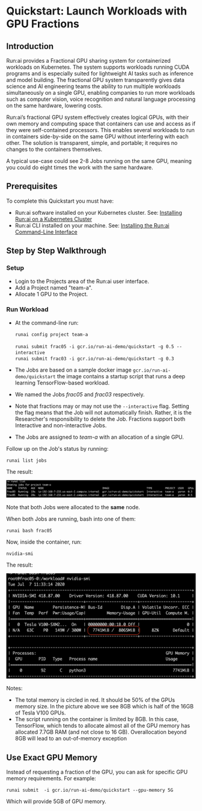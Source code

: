 # Quickstart: Launch Workloads with GPU Fractions

## Introduction

Run:ai provides a Fractional GPU sharing system for containerized workloads on Kubernetes. The system supports workloads running CUDA programs and is especially suited for lightweight AI tasks such as inference and model building. The fractional GPU system transparently gives data science and AI engineering teams the ability to run multiple workloads simultaneously on a single GPU, enabling companies to run more workloads such as computer vision, voice recognition and natural language processing on the same hardware, lowering costs.

Run:ai’s fractional GPU system effectively creates logical GPUs, with their own memory and computing space that containers can use and access as if they were self-contained processors. This enables several workloads to run in containers side-by-side on the same GPU without interfering with each other. The solution is transparent, simple, and portable; it requires no changes to the containers themselves.

A typical use-case could see 2-8 Jobs running on the same GPU, meaning you could do eight times the work with the same hardware. 

## Prerequisites

To complete this Quickstart you must have:

*   Run:ai software installed on your Kubernetes cluster. See: [Installing Run:ai on a Kubernetes Cluster](../../admin/runai-setup/installation-types.md)
*   Run:ai CLI installed on your machine. See: [Installing the Run:ai Command-Line Interface](../../admin/researcher-setup/cli-install.md)

## Step by Step Walkthrough

### Setup

*  Login to the Projects area of the Run:ai user interface.
*   Add a Project named "team-a".
*   Allocate 1 GPU to the Project.

### Run Workload

*   At the command-line run:

        runai config project team-a

        runai submit frac05 -i gcr.io/run-ai-demo/quickstart -g 0.5 --interactive
        runai submit frac03 -i gcr.io/run-ai-demo/quickstart -g 0.3 

*   The Jobs are based on a sample docker image ``gcr.io/run-ai-demo/quickstart`` the image contains a startup script that runs a deep learning TensorFlow-based workload.
*   We named the Jobs _frac05_ and _frac03_ respectively. 
*   Note that fractions may or may not use the ``--interactive`` flag. Setting the flag means that the Job will not automatically finish. Rather, it is the Researcher's responsibility to delete the Job. Fractions support both Interactive and non-interactive Jobs. 
*   The Jobs are assigned to _team-a_ with an allocation of a single GPU. 

Follow up on the Job's status by running:

    runai list jobs

The result:

![mceclip30.png](img/mceclip30.png)

Note that both Jobs were allocated to the __same__ node.

When both Jobs are running, bash into one of them:

    runai bash frac05

 Now, inside the container,  run: 

    nvidia-smi

The result:

![mceclip32.png](img/mceclip32.png)

Notes:

*   The total memory is circled in red. It should be 50% of the GPUs memory size. In the picture above we see 8GB which is half of the 16GB of Tesla V100 GPUs.
*   The script running on the container is limited by 8GB. In this case, TensorFlow, which tends to allocate almost all of the GPU memory has allocated 7.7GB RAM (and not close to 16 GB). Overallocation beyond 8GB will lead to an out-of-memory exception 

## Use Exact GPU Memory

Instead of requesting a fraction of the GPU, you can ask for specific GPU memory requirements. For example:

```
runai submit  -i gcr.io/run-ai-demo/quickstart --gpu-memory 5G

```

Which will provide 5GB of GPU memory. 
